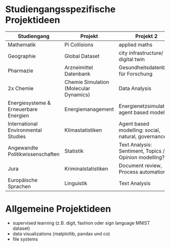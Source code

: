 # Studiengangsspezifische Projektideen
| Studiengang                           | Projekt                | Projekt 2   |
| ------------------------------------- | ---------------------- |-------------|
| Mathematik                            | Pi Collisions          |applied maths|
| Geographie                            | Global Dataset         |city infrastructure/ digital twin|
| Pharmazie                             | Arzneimittel Datenbank |Gesundheitsdatenbank für Forschung|
| 2x Chemie                             | Chemie Simulation (Molecular Dynamics) |Data Analysis|
| Energiesysteme & Erneuerbare Energien | Energiemanagement      |Energienetzsimulation, agent based models?|
| International Environmental Studies   | Klimastatistiken       |Agent based modelling: social, natural, governance |
| Angewandte Politikwissenschaften      | Statistik              |Text Analysis: Sentiment, Topics / Opinion modelling? |
| Jura                                  | Kriminalstatistiken    |Document review, Process automation,  |
| Europäische Sprachen                  | Linguistik             |Text Analysis|

# Allgemeine Projektideen
- supervised learning (z.B. digit, fashion oder sign language MNIST dataset)
- data visualizations (matplotlib, pandas und co)
- file systems

